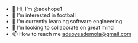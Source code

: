 - 👋 Hi, I’m @adehope1
- 👀 I’m interested in football 
- 🌱 I’m currently learning software engineering 
- 💞️ I’m looking to collaborate on great mind
- 📫 How to reach me adeoyeademola@gmail.com 

<!---
adehope1/adehope1 is a ✨ special ✨ repository because its `README.md` (this file) appears on your GitHub profile.
You can click the Preview link to take a look at your changes.
--->
